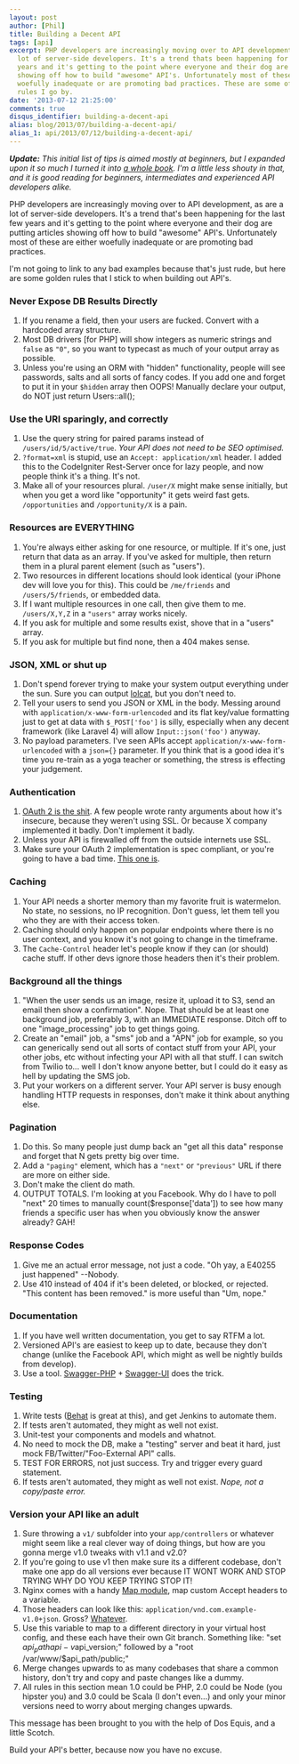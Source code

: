 ```yaml
---
layout: post
author: [Phil]
title: Building a Decent API
tags: [api]
excerpt: PHP developers are increasingly moving over to API development, as are a
  lot of server-side developers. It's a trend thats been happening for the last few
  years and it's getting to the point where everyone and their dog are putting articles
  showing off how to build "awesome" API's. Unfortunately most of these are either
  woefully inadequate or are promoting bad practices. These are some of the golden
  rules I go by.
date: '2013-07-12 21:25:00'
comments: true
disqus_identifier: building-a-decent-api
alias: blog/2013/07/building-a-decent-api/
alias_1: api/2013/07/12/building-a-decent-api/
---
```


_**Update:** This initial list of tips is aimed mostly at beginners, but I expanded upon it so much I turned it into [a whole book](http://apisyouwonthate.com). I'm a little less shouty in that, and it is good reading for beginners, intermediates and experienced API developers alike._ 

PHP developers are increasingly moving over to API development, as are a lot of server-side developers. It's a trend that's been happening for the last few years and it's getting to the point where everyone and their dog are putting articles showing off how to build "awesome" API's. Unfortunately most of these are either woefully inadequate or are promoting bad practices.

I'm not going to link to any bad examples because that's just rude, but here are some golden rules that I stick to when building out API's.

### Never Expose DB Results Directly

 1. If you rename a field, then your users are fucked. Convert with a hardcoded array structure.
 1. Most DB drivers [for PHP] will show integers as numeric strings and `false` as `"0"`, so you want to typecast as much of your output array as possible.
 1. Unless you're using an ORM with "hidden" functionality, people will see passwords, salts and all sorts of fancy codes. If you add one and forget to put it in your `$hidden` array then OOPS! Manually declare your output, do NOT just return Users::all();

### Use the URI sparingly, and correctly

1. Use the query string for paired params instead of `/users/id/5/active/true`. _Your API does not need to be SEO optimised._
1. `?format=xml` is stupid, use an `Accept: application/xml` header. I added this to the CodeIgniter Rest-Server once for lazy people, and now people think it's a thing. It's not.
1. Make all of your resources plural. `/user/X` might make sense initially, but when you get a word like "opportunity" it gets weird fast gets. `/opportunities` and `/opportunity/X` is a pain.

### Resources are EVERYTHING

1. You're always either asking for one resource, or multiple. If it's one, just return that data as an array. If you've asked for multiple, then return them in a plural parent element (such as "users").
2. Two resources in different locations should look identical (your iPhone dev will love you for this). This could be `/me/friends` and `/users/5/friends`, or embedded data. 
3. If I want multiple resources in one call, then give them to me. `/users/X,Y,Z` in a `"users"` array works nicely.
4. If you ask for multiple and some results exist, shove that in a "users" array.
5. If you ask for multiple but find none, then a 404 makes sense.

### JSON, XML or shut up

1. Don't spend forever trying to make your system output everything under the sun. Sure you can output [lolcat](http://api.flickr.com/services/feeds/photos_public.gne?id=35034363287@N01&lang=en-us&format=lolcode), but you don't need to.
2. Tell your users to send you JSON or XML in the body. Messing around with `application/x-www-form-urlencoded` and its flat key/value formatting just to get at data with `$_POST['foo']` is silly, especially when any decent framework (like Laravel 4) will allow `Input::json('foo')` anyway.
3. No payload parameters. I've seen APIs accept `application/x-www-form-urlencoded` with a `json={}` parameter. If you think that is a good idea it's time you re-train as a yoga teacher or something, the stress is effecting your judgement.

### Authentication

1. [OAuth 2 is the shit](http://phptownhall.com/blog/2013/07/10/episode-9-is-oauth-2-the-devil/). A few people wrote ranty arguments about how it's insecure, because they weren't using SSL. Or because X company implemented it badly. Don't implement it badly.
2. Unless your API is firewalled off from the outside internets use SSL. 
3. Make sure your OAuth 2 implementation is spec compliant, or you're going to have a bad time. [This one is](https://github.com/php-loep/oauth2-server).

### Caching

1. Your API needs a shorter memory than my favorite fruit is watermelon. No state, no sessions, no IP recognition. Don't guess, let them tell you who they are with their access token.
2. Caching should only happen on popular endpoints where there is no user context, and you know it's not going to change in the timeframe.
3. The `Cache-Control` header let's people know if they can (or should) cache stuff. If other devs ignore those headers then it's their problem.

### Background all the things

1. "When the user sends us an image, resize it, upload it to S3, send an email then show a confirmation". Nope. That should be at least one background job, preferably 3, with an IMMEDIATE response. Ditch off to one "image_processing" job to get things going.
2. Create an "email" job, a "sms" job and a "APN" job for example, so you can generically send out all sorts of contact stuff from your API, your other jobs, etc without infecting your API with all that stuff. I can switch from Twilio to... well I don't know anyone better, but I could do it easy as hell by updating the SMS job.
3. Put your workers on a different server. Your API server is busy enough handling HTTP requests in responses, don't make it think about anything else.

### Pagination

1. Do this. So many people just dump back an "get all this data" response and forget that N gets pretty big over time.
2. Add a `"paging"` element, which has a `"next"` or `"previous"` URL if there are more on either side.
3. Don't make the client do math.
4. OUTPUT TOTALS. I'm looking at you Facebook. Why do I have to poll "next" 20 times to manually count($response['data']) to see how many friends a specific user has when you obviously know the answer already? GAH!

### Response Codes

1. Give me an actual error message, not just a code. "Oh yay, a E40255 just happened" --Nobody.
2. Use 410 instead of 404 if it's been deleted, or blocked, or rejected. "This content has been removed." is more useful than "Um, nope."

### Documentation

1. If you have well written documentation, you get to say RTFM a lot.
2. Versioned API's are easiest to keep up to date, because they don't change (unlike the Facebook API, which might as well be nightly builds from develop).
3. Use a tool. [Swagger-PHP](https://github.com/zircote/swagger-php) + [Swagger-UI](https://github.com/wordnik/swagger-ui) does the trick.

### Testing

1. Write tests ([Behat](http://behat.org/) is great at this), and get Jenkins to automate them. 
2. If tests aren't automated, they might as well not exist.
2. Unit-test your components and models and whatnot. 
3. No need to mock the DB, make a "testing" server and beat it hard, just mock FB/Twitter/"Foo-External API" calls.
4. TEST FOR ERRORS, not just success. Try and trigger every guard statement.
5. If tests aren't automated, they might as well not exist. _Nope, not a copy/paste error._

### Version your API like an adult

1. Sure throwing a `v1/` subfolder into your `app/controllers` or whatever might seem like a real clever way of doing things, but how are you gonna merge v1.0 tweaks with v1.1 and v2.0?
2. If you're going to use v1 then make sure its a different codebase, don't make one app do all versions ever because IT WONT WORK AND STOP TRYING WHY DO YOU KEEP TRYING STOP IT!
2. Nginx comes with a handy [Map module](http://wiki.nginx.org/HttpMapModule), map custom Accept headers to a variable.
3. Those headers can look like this: `application/vnd.com.example-v1.0+json`. Gross? [Whatever](https://www.google.com/url?sa=i&rct=j&q=&esrc=s&source=images&cd=&cad=rja&docid=-l1lNUV-Sj-RKM&tbnid=Tkz4Pv-XTuQGAM:&ved=0CAUQjRw&url=http%3A%2F%2Fscans-daily.dreamwidth.org%2F3196144.html&ei=jfOaUbTWB4yq0AHM-oCwBw&bvm=bv.46751780,d.dmg&psig=AFQjCNE52ObL3umOX7eH24qcfc3aQkoH2w&ust=1369195783425767).
3. Use this variable to map to a different directory in your virtual host config, and these each have their own Git branch. Something like: "set $api_path api-v$api_version;" followed by a "root   /var/www/$api_path/public;"
4. Merge changes upwards to as many codebases that share a common history, don't try and copy and paste changes like a dummy.
5. All rules in this section mean 1.0 could be PHP, 2.0 could be Node (you hipster you) and 3.0 could be Scala (I don't even...) and only your minor versions need to worry about merging changes upwards.

This message has been brought to you with the help of Dos Equis, and a little Scotch.

Build your API's better, because now you have no excuse.
